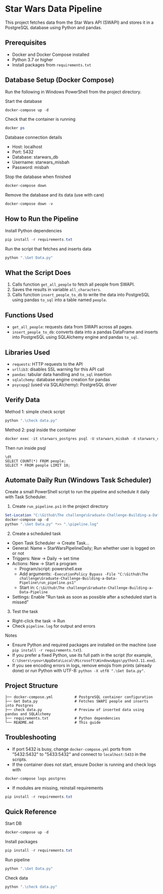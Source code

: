 # Star Wars Data Pipeline

This project fetches data from the Star Wars API (SWAPI) and stores it in a PostgreSQL database using Python and pandas.

## Prerequisites

- Docker and Docker Compose installed
- Python 3.7 or higher
- Install packages from `requirements.txt`

## Database Setup (Docker Compose)

Run the following in Windows PowerShell from the project directory.

Start the database
```powershell
docker-compose up -d
```

Check that the container is running
```powershell
docker ps
```

Database connection details

- Host: localhost
- Port: 5432
- Database: starwars_db
- Username: starwars_misbah
- Password: misbah

Stop the database when finished
```powershell
docker-compose down
```

Remove the database and its data (use with care)
```powershell
docker-compose down -v
```

## How to Run the Pipeline

Install Python dependencies
```powershell
pip install -r requirements.txt
```

Run the script that fetches and inserts data
```powershell
python ".\Get Data.py"
```

## What the Script Does

1. Calls function `get_all_people` to fetch all people from SWAPI.
2. Saves the results in variable `all_characters`.
3. Calls function `insert_people_to_db` to write the data into PostgreSQL using pandas `to_sql` into a table named `people`.

## Functions Used

- `get_all_people`: requests data from SWAPI across all pages.
- `insert_people_to_db`: converts data into a pandas DataFrame and inserts into PostgreSQL using SQLAlchemy engine and pandas `to_sql`.

## Libraries Used

- `requests`: HTTP requests to the API
- `urllib3`: disables SSL warning for this API call
- `pandas`: tabular data handling and `to_sql` insertion
- `sqlalchemy`: database engine creation for pandas
- `psycopg2` (used via SQLAlchemy): PostgreSQL driver

## Verify Data

Method 1: simple check script
```powershell
python ".\check data.py"
```

Method 2: psql inside the container
```powershell
docker exec -it starwars_postgres psql -U starwars_misbah -d starwars_db
```
Then run inside psql
```
\dt
SELECT COUNT(*) FROM people;
SELECT * FROM people LIMIT 10;
```

## Automate Daily Run (Windows Task Scheduler)

Create a small PowerShell script to run the pipeline and schedule it daily with Task Scheduler.

1) Create `run_pipeline.ps1` in the project directory
```powershell
Set-Location "C:\Github\The challenge\Graduate-Challenge-Building-a-Data-Pipeline"
docker-compose up -d
python ".\Get Data.py" *>> ".\pipeline.log"
```

2) Create a scheduled task
- Open Task Scheduler → Create Task…
- General: Name = StarWarsPipelineDaily; Run whether user is logged on or not
- Triggers: New → Daily → set time
- Actions: New → Start a program
  - Program/script: powershell.exe
  - Add arguments: `-ExecutionPolicy Bypass -File "C:\Github\The challenge\Graduate-Challenge-Building-a-Data-Pipeline\run_pipeline.ps1"`
  - Start in: `C:\Github\The challenge\Graduate-Challenge-Building-a-Data-Pipeline`
- Settings: Enable "Run task as soon as possible after a scheduled start is missed"

3) Test the task
- Right-click the task → Run
- Check `pipeline.log` for output and errors

Notes
- Ensure Python and required packages are installed on the machine (use `pip install -r requirements.txt`).
- If you prefer a fixed Python, use its full path in the script (for example, `C:\Users\<you>\AppData\Local\Microsoft\WindowsApps\python3.11.exe`).
- If you see encoding errors in logs, remove emojis from prints (already done) or run Python with UTF-8: `python -X utf8 ".\Get Data.py"`.

## Project Structure

```
├── docker-compose.yml          # PostgreSQL container configuration
├── Get Data.py                 # Fetches SWAPI people and inserts into Postgres
├── check data.py               # Preview of inserted data using pandas and SQLAlchemy
├── requirements.txt            # Python dependencies
└── README.md                   # This guide
```

## Troubleshooting

- If port 5432 is busy, change `docker-compose.yml` ports from "5432:5432" to "5433:5432" and connect to `localhost:5433` in the scripts.
- If the container does not start, ensure Docker is running and check logs with
```powershell
docker-compose logs postgres
```
- If modules are missing, reinstall requirements
```powershell
pip install -r requirements.txt
```

## Quick Reference

Start DB
```powershell
docker-compose up -d
```

Install packages
```powershell
pip install -r requirements.txt
```

Run pipeline
```powershell
python ".\Get Data.py"
```

Check data
```powershell
python ".\check data.py"
```